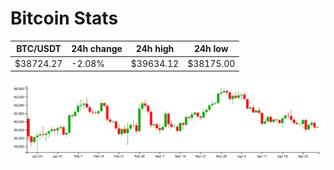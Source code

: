 # Bitcoin Stats

BTC/USDT|24h change|24h high|24h low|
|---|---|---|---|
|$38724.27|-2.08%|$39634.12|$38175.00|

<img src="./chart.svg">
